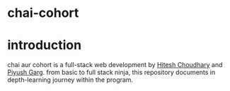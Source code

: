 # chai-cohort
# introduction
chai aur cohort is a full-stack web development by [Hitesh Choudhary]() and [Piyush Garg](). from basic to full stack ninja, this repository documents in depth-learning journey within the program.